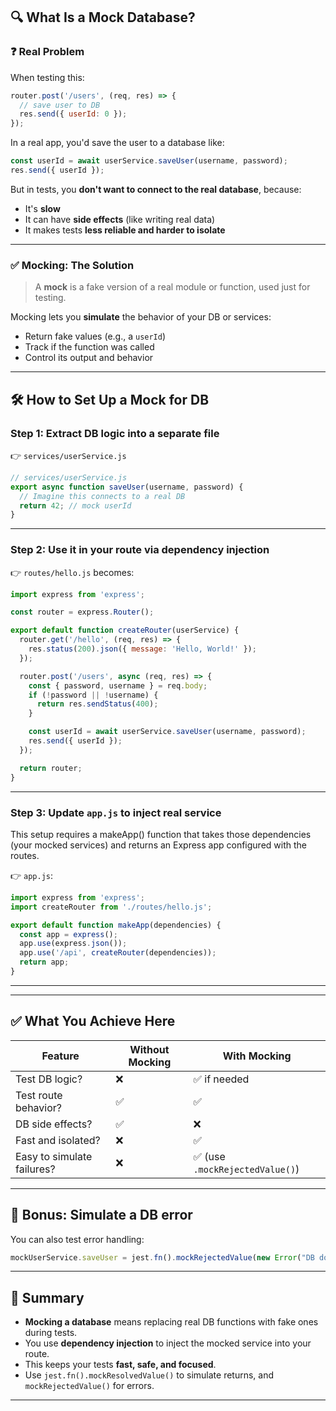 
## 🔍 What Is a Mock Database?

### ❓ Real Problem

When testing this:

```js
router.post('/users', (req, res) => {
  // save user to DB
  res.send({ userId: 0 });
});
```

In a real app, you'd save the user to a database like:

```js
const userId = await userService.saveUser(username, password);
res.send({ userId });
```

But in tests, you **don't want to connect to the real database**, because:

* It's **slow**
* It can have **side effects** (like writing real data)
* It makes tests **less reliable and harder to isolate**

---

### ✅ Mocking: The Solution

> A **mock** is a fake version of a real module or function, used just for testing.

Mocking lets you **simulate** the behavior of your DB or services:

* Return fake values (e.g., a `userId`)
* Track if the function was called
* Control its output and behavior

---

## 🛠️ How to Set Up a Mock for DB

### Step 1: Extract DB logic into a separate file

👉 `services/userService.js`

```js
// services/userService.js
export async function saveUser(username, password) {
  // Imagine this connects to a real DB
  return 42; // mock userId
}
```

---

### Step 2: Use it in your route via **dependency injection**

👉 `routes/hello.js` becomes:

```js
import express from 'express';

const router = express.Router();

export default function createRouter(userService) {
  router.get('/hello', (req, res) => {
    res.status(200).json({ message: 'Hello, World!' });
  });

  router.post('/users', async (req, res) => {
    const { password, username } = req.body;
    if (!password || !username) {
      return res.sendStatus(400);
    }

    const userId = await userService.saveUser(username, password);
    res.send({ userId });
  });

  return router;
}
```

---

### Step 3: Update `app.js` to inject real service
This setup requires a makeApp() function that takes those dependencies (your mocked services) and returns an Express app configured with the routes.


👉 `app.js`:

```js
import express from 'express';
import createRouter from './routes/hello.js';

export default function makeApp(dependencies) {
  const app = express();
  app.use(express.json());
  app.use('/api', createRouter(dependencies));
  return app;
}

```

---

---

## ✅ What You Achieve Here

| Feature                    | Without Mocking | With Mocking                   |
| -------------------------- | --------------- | ------------------------------ |
| Test DB logic?             | ❌               | ✅ if needed                    |
| Test route behavior?       | ✅               | ✅                              |
| DB side effects?           | ✅               | ❌                              |
| Fast and isolated?         | ❌               | ✅                              |
| Easy to simulate failures? | ❌               | ✅ (use `.mockRejectedValue()`) |

---

## 🧪 Bonus: Simulate a DB error

You can also test error handling:

```js
mockUserService.saveUser = jest.fn().mockRejectedValue(new Error("DB down"));
```

---

## 📝 Summary

* **Mocking a database** means replacing real DB functions with fake ones during tests.
* You use **dependency injection** to inject the mocked service into your route.
* This keeps your tests **fast, safe, and focused**.
* Use `jest.fn().mockResolvedValue()` to simulate returns, and `mockRejectedValue()` for errors.

---


